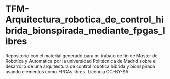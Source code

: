 # TFM-Arquitectura_robotica_de_control_hibrida_bionspirada_mediante_fpgas_libres
Repositorio con el material generado para mi trabajo de fin de Master de Robótica y Automática por la universidad Politécnica de Madrid sobre el desarrollo de una arquitectura de control robótica híbrida y bionspirada usando elementos como FPGAs libres. Licencia CC-BY-SA 
